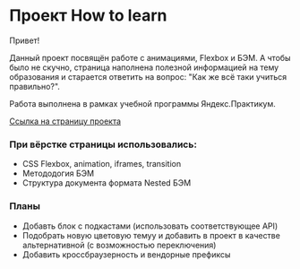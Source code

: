 # Проект How to learn

Привет!

Данный проект посвящён работе с анимациями, Flexbox и БЭМ. А чтобы было не скучно, страница наполнена полезной информацией на тему образования и старается ответить на вопрос: "Как же всё таки учиться правильно?".

Работа выполнена в рамках учебной программы Яндекс.Практикум.

[Ссылка на страницу проекта](https://clericlvl2.github.io/how-to-learn/index.html)

### При вёрстке страницы использовались:

- CSS Flexbox, animation, iframes, transition
- Метододогия БЭМ
- Структура документа формата Nested БЭМ

### Планы

- Добавть блок с подкастами (использовать соответствующее API)
- Подобрать новую цветовую темуу и добавить в проект в качестве альтернативной (с возможностью переключения)
- Добавить кроссбраузерность и вендорные префиксы

